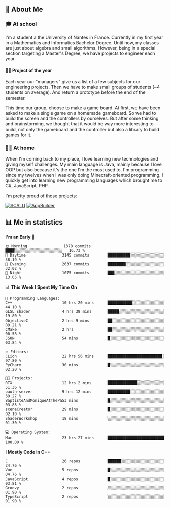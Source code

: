 ## 👀 About Me

### 🎓 At school

I'm a student a the University of Nantes in France. Currently in my first year in a Mathematics and Informatics Bachelor Degree. Until now, my classes are just about algebra and small algorithms. However, being in a special section targeting a Master's Degree, we have projects to engineer each year. 

#### 🔧🔬 Project of the year

Each year our "managers" give us a list of a few subjects for our engineering projects. Then we have to make small groups of students (~4 students on average). And return a prototype before the end of the semester.

This time our group, choose to make a game board. At first, we have been asked to make a single game on a homemade gameboard. So we had to build the screen and the controllers by ourselves. 
But after some thinking and brainstorming, we thought that it would be way more interesting to build, not only the gameboard and the controller but also a library to build games for it.

### 👨‍💻 At home

When I'm coming back to my place, I love learning new technologies and giving myself challenges. My main language is Java, mainly because I love OOP but also because it's the one I'm the most used to. I'm programming since my twelves when I was only doing Minecraft-oriented programming.  I quickly get into learning new programming languages which brought me to C#, JavaScript, PHP. 

I'm pretty proud of those projects:

[![SCALU](https://github-readme-stats.vercel.app/api/pin?username=renardfute&repo=SCALU)](https://github.com/renardfute/scalu)
[![AppBuilder](https://github-readme-stats.vercel.app/api/pin?username=pulsedev2&repo=AppBuilder)](https://github.com/pulsedev2/AppBuilder)

## 📊 Me in statistics
<!--START_SECTION:waka-->
**I'm an Early 🐤** 

```text
🌞 Morning                1378 commits        ████░░░░░░░░░░░░░░░░░░░░░   16.73 % 
🌆 Daytime                3145 commits        ██████████░░░░░░░░░░░░░░░   38.19 % 
🌃 Evening                2637 commits        ████████░░░░░░░░░░░░░░░░░   32.02 % 
🌙 Night                  1075 commits        ███░░░░░░░░░░░░░░░░░░░░░░   13.05 % 
```


📊 **This Week I Spent My Time On** 

```text
💬 Programming Languages: 
C++                      10 hrs 20 mins      ███████████░░░░░░░░░░░░░░   44.10 % 
GLSL shader              4 hrs 38 mins       █████░░░░░░░░░░░░░░░░░░░░   19.80 % 
ObjectiveC               2 hrs 9 mins        ██░░░░░░░░░░░░░░░░░░░░░░░   09.21 % 
CMake                    2 hrs               ██░░░░░░░░░░░░░░░░░░░░░░░   08.58 % 
JSON                     54 mins             █░░░░░░░░░░░░░░░░░░░░░░░░   03.84 % 

🔥 Editors: 
CLion                    22 hrs 56 mins      ████████████████████████░   97.80 % 
PyCharm                  30 mins             █░░░░░░░░░░░░░░░░░░░░░░░░   02.20 % 

🐱‍💻 Projects: 
RTX                      12 hrs 2 mins       █████████████░░░░░░░░░░░░   51.36 % 
oauth-server             9 hrs 12 mins       ██████████░░░░░░░░░░░░░░░   39.27 % 
BaptisteAndMoniqueAtThePa53 mins             █░░░░░░░░░░░░░░░░░░░░░░░░   03.83 % 
sceneCreator             29 mins             █░░░░░░░░░░░░░░░░░░░░░░░░   02.10 % 
ShaderWorkshop           18 mins             ░░░░░░░░░░░░░░░░░░░░░░░░░   01.30 % 

💻 Operating System: 
Mac                      23 hrs 27 mins      █████████████████████████   100.00 % 
```

**I Mostly Code in C++** 

```text
C                        26 repos            ██████░░░░░░░░░░░░░░░░░░░   24.76 % 
Vue                      5 repos             █░░░░░░░░░░░░░░░░░░░░░░░░   04.76 % 
JavaScript               4 repos             █░░░░░░░░░░░░░░░░░░░░░░░░   03.81 % 
Groovy                   2 repos             ░░░░░░░░░░░░░░░░░░░░░░░░░   01.90 % 
TypeScript               2 repos             ░░░░░░░░░░░░░░░░░░░░░░░░░   01.90 % 
```




<!--END_SECTION:waka-->
